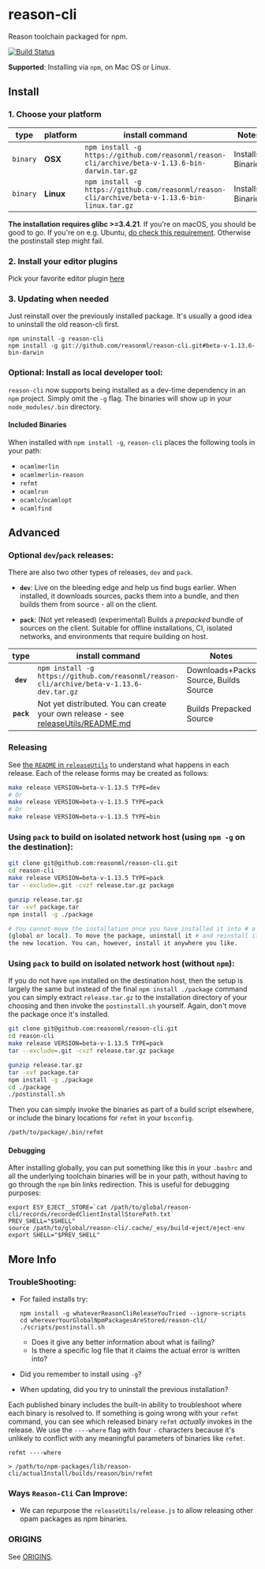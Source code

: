 # reason-cli
Reason toolchain packaged for npm.

[![Build Status](https://travis-ci.org/reasonml/reason-cli.svg?branch=master)](https://travis-ci.org/reasonml/reason-cli)

**Supported**: Installing via `npm`, on Mac OS or Linux.

## Install

### 1. Choose your platform

| type     | platform  | install command                                                                                 | Notes   |
|:--------:|-----------|-------------------------------------------------------------------------------------------------|---------|
| `binary` | **OSX**   | `npm install -g https://github.com/reasonml/reason-cli/archive/beta-v-1.13.6-bin-darwin.tar.gz` | Installs Binaries |
| `binary` | **Linux** | `npm install -g https://github.com/reasonml/reason-cli/archive/beta-v-1.13.6-bin-linux.tar.gz`  | Installs Binaries |

**The installation requires glibc >=3.4.21**. If you're on macOS, you should be good to go. If you're on e.g. Ubuntu, [do check this requirement](https://unix.stackexchange.com/questions/120380/what-c-library-version-does-my-system-use). Otherwise the postinstall step might fail.

### 2. Install your editor plugins

Pick your favorite editor plugin [here](https://reasonml.github.io/guide/editor-tools/editors-plugins#officially-supported-editors)

### 3. Updating when needed

Just reinstall over the previously installed package. It's usually a good idea
to uninstall the old reason-cli first.

```
npm uninstall -g reason-cli
npm install -g git://github.com/reasonml/reason-cli.git#beta-v-1.13.6-bin-darwin
```

### Optional: Install as local developer tool:
`reason-cli` now supports being installed as a dev-time dependency in an `npm`
project. Simply omit the `-g` flag. The binaries will show up in your
`node_modules/.bin` directory.

#### Included Binaries

When installed with `npm install -g`, `reason-cli` places the following tools
in your path:

- `ocamlmerlin`
- `ocamlmerlin-reason`
- `refmt`
- `ocamlrun`
- `ocamlc`/`ocamlopt`
- `ocamlfind`

## Advanced

### Optional `dev`/`pack` releases:
There are also two other types of releases, `dev` and `pack`.

- **`dev`**: Live on the bleeding edge and help us find bugs earlier. When
  installed, it downloads sources, packs them into a bundle, and then builds
  them from source - all on the client.

- **`pack`**: (Not yet released) (experimental) Builds a *prepacked* bundle of
  sources on the client. Suitable for offline installations, CI, isolated
  networks, and environments that require building on host.

| type | install command                                                                   | Notes   |
|:----:|-----------------------------------------------------------------------------------|---------|
| **`dev`** | `npm install -g https://github.com/reasonml/reason-cli/archive/beta-v-1.13.6-dev.tar.gz`    | Downloads+Packs Source, Builds Source |
| **`pack`** | Not yet distributed. You can create your own release - see [releaseUtils/README.md](./releaseUtils/README.md)  | Builds Prepacked Source |



### Releasing

See [the `README` in `releaseUtils`](./releaseUtils/README.md) to understand
what happens in each release. Each of the release forms may be created as
follows:

```sh
make release VERSION=beta-v-1.13.5 TYPE=dev
# Or
make release VERSION=beta-v-1.13.5 TYPE=pack
# Or
make release VERSION=beta-v-1.13.5 TYPE=bin
```

### Using `pack` to build on isolated network host (using `npm -g` on the destination):

```sh
git clone git@github.com:reasonml/reason-cli.git
cd reason-cli
make release VERSION=beta-v-1.13.5 TYPE=pack
tar --exclude=.git -cvzf release.tar.gz package

gunzip release.tar.gz
tar -xvf package.tar
npm install -g ./package

# You cannot move the installation once you have installed it into # a location
(global or local). To move the package, uninstall it # and reinstall it from
the new location. You can, however, install it anywhere you like.
```

### Using `pack` to build on isolated network host (without `npm`):

If you do not have `npm` installed on the destination host, then the setup is
largely the same but instead of the final `npm install ./package` command you
can simply extract `release.tar.gz` to the installation directory of your
choosing and then invoke the `postinstall.sh` yourself. Again, don't move the
package once it's installed.

```sh
git clone git@github.com:reasonml/reason-cli.git
cd reason-cli
make release VERSION=beta-v-1.13.5 TYPE=pack
tar --exclude=.git -cvzf release.tar.gz package

gunzip release.tar.gz
tar -xvf package.tar
npm install -g ./package
cd ./package
./postinstall.sh
```

Then you can simply invoke the binaries as part of a build script elsewhere, or
include the binary locations for `refmt` in your `bsconfig`.

```sh
/path/to/package/.bin/refmt
```

#### Debugging

After installing globally, you can put something like this in your `.bashrc` and all the underlying
toolchain binaries will be in your path, without having to go through the `npm` bin
links redirection. This is useful for debugging purposes:

```
export ESY_EJECT__STORE=`cat /path/to/global/reason-cli/records/recordedClientInstallStorePath.txt`
PREV_SHELL="$SHELL"
source /path/to/global/reason-cli/.cache/_esy/build-eject/eject-env
export SHELL="$PREV_SHELL"
```

## More Info


### TroubleShooting:

- For failed installs try:

      npm install -g whateverReasonCliReleaseYouTried --ignore-scripts
      cd whereverYourGlobalNpmPackagesAreStored/reason-cli/
      ./scripts/postinstall.sh

  - Does it give any better information about what is failing?
  - Is there a specific log file that it claims the actual error is written into?

- Did you remember to install using `-g`?
- When updating, did you try to uninstall the previous installation?

Each published binary includes the built-in ability to troubleshoot where each
binary is resolved to.  If something is going wrong with your `refmt` command,
you can see which released binary `refmt` *actually* invokes in the release. We
use the `----where` flag with four `-` characters because it's unlikely to
conflict with any meaningful parameters of binaries like `refmt`.

```
refmt ----where

> /path/to/npm-packages/lib/reason-cli/actualInstall/builds/reason/bin/refmt

```

### Ways `Reason-Cli` Can Improve:

- We can repurpose the `releaseUtils/release.js` to allow releasing other opam
packages as npm binaries.


### ORIGINS

See [ORIGINS](./ORIGINS.md).


